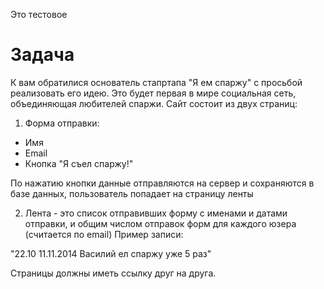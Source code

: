 Это тестовое

# Задача
К вам обратилися основатель стапртапа "Я ем спаржу" с просьбой реализовать его идею. Это будет первая
в мире социальная сеть, объединяющая любителей спаржи. Сайт состоит из двух страниц:

1) Форма отправки:
 - Имя
 - Email
 - Кнопка "Я съел спаржу!"

 По нажатию кнопки данные отправляются на сервер и сохраняются в базе данных, пользователь попадает на страницу ленты

2) Лента - это список отправивших форму с именами и датами отправки, и общим числом отправок форм для каждого юзера (считается по email) Пример записи:

 "22.10 11.11.2014 Василий ел спаржу уже 5 раз"

Страницы должны иметь ссылку друг на друга.
